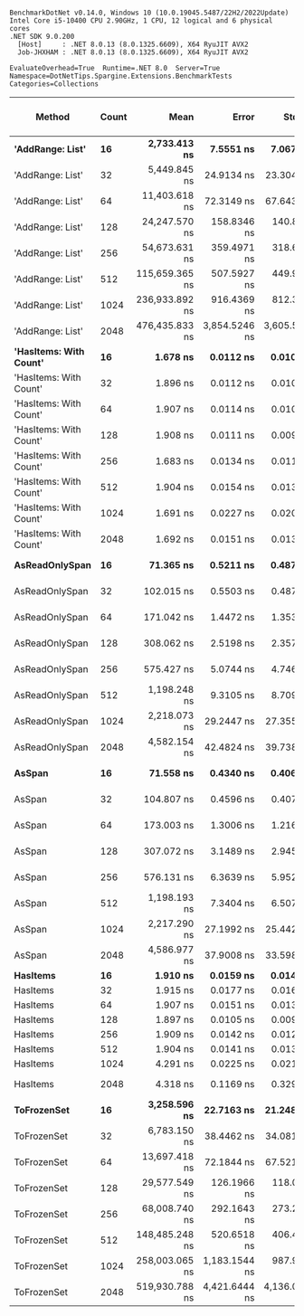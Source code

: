 ```

BenchmarkDotNet v0.14.0, Windows 10 (10.0.19045.5487/22H2/2022Update)
Intel Core i5-10400 CPU 2.90GHz, 1 CPU, 12 logical and 6 physical cores
.NET SDK 9.0.200
  [Host]     : .NET 8.0.13 (8.0.1325.6609), X64 RyuJIT AVX2
  Job-JHXHAM : .NET 8.0.13 (8.0.1325.6609), X64 RyuJIT AVX2

EvaluateOverhead=True  Runtime=.NET 8.0  Server=True  
Namespace=DotNetTips.Spargine.Extensions.BenchmarkTests  Categories=Collections  

```
| Method                 | Count | Mean           | Error         | StdDev        | StdErr        | Median         | Min            | Q1             | Q3             | Max            | Op/s          | CI99.9% Margin | Iterations | Kurtosis | MValue | Skewness | Rank | LogicalGroup | Baseline | Completed Work Items | Lock Contentions | Gen0   | Exceptions | Code Size | Allocated |
|----------------------- |------ |---------------:|--------------:|--------------:|--------------:|---------------:|---------------:|---------------:|---------------:|---------------:|--------------:|---------------:|-----------:|---------:|-------:|---------:|-----:|------------- |--------- |---------------------:|-----------------:|-------:|-----------:|----------:|----------:|
| **&#39;AddRange: List&#39;**       | **16**    |   **2,733.413 ns** |     **7.5551 ns** |     **7.0670 ns** |     **1.8247 ns** |   **2,734.745 ns** |   **2,713.834 ns** |   **2,731.027 ns** |   **2,737.525 ns** |   **2,743.151 ns** |     **365,843.0** |       **6.588 ns** |      **15.00** |    **4.360** |  **2.000** |  **-1.2611** |   **11** | *****            | **No**       |                    **-** |                **-** | **0.0076** |          **-** |        **NA** |     **768 B** |
| &#39;AddRange: List&#39;       | 32    |   5,449.845 ns |    24.9134 ns |    23.3040 ns |     6.0171 ns |   5,448.195 ns |   5,403.803 ns |   5,430.374 ns |   5,462.734 ns |   5,489.926 ns |     183,491.5 |       4.491 ns |      15.00 |    2.124 |  2.000 |  -0.0787 |   14 | *            | No       |                    - |                - | 0.0076 |          - |        NA |    1368 B |
| &#39;AddRange: List&#39;       | 64    |  11,403.618 ns |    72.3149 ns |    67.6434 ns |    17.4655 ns |  11,430.807 ns |  11,268.410 ns |  11,343.177 ns |  11,447.478 ns |  11,487.416 ns |      87,691.5 |      -1.233 ns |      15.00 |    1.802 |  2.000 |  -0.5139 |   16 | *            | No       |                    - |                - | 0.0153 |          - |        NA |    2328 B |
| &#39;AddRange: List&#39;       | 128   |  24,247.570 ns |   158.8346 ns |   140.8027 ns |    37.6311 ns |  24,232.541 ns |  24,062.204 ns |  24,149.480 ns |  24,312.259 ns |  24,597.711 ns |      41,241.2 |     -11.816 ns |      14.00 |    3.199 |  2.000 |   0.8922 |   18 | *            | No       |                    - |                - | 0.0305 |          - |        NA |    4128 B |
| &#39;AddRange: List&#39;       | 256   |  54,673.631 ns |   359.4971 ns |   318.6848 ns |    85.1721 ns |  54,660.626 ns |  54,204.794 ns |  54,407.187 ns |  54,847.200 ns |  55,459.317 ns |      18,290.4 |     -35.586 ns |      14.00 |    3.211 |  2.000 |   0.7026 |   20 | *            | No       |                    - |                - | 0.0610 |          - |        NA |    8808 B |
| &#39;AddRange: List&#39;       | 512   | 115,659.365 ns |   507.5927 ns |   449.9677 ns |   120.2589 ns | 115,669.073 ns | 114,932.526 ns | 115,282.718 ns | 116,017.993 ns | 116,479.266 ns |       8,646.1 |     -53.129 ns |      14.00 |    1.722 |  2.000 |   0.0238 |   22 | *            | No       |                    - |                - | 0.1221 |          - |        NA |   18568 B |
| &#39;AddRange: List&#39;       | 1024  | 236,933.892 ns |   916.4369 ns |   812.3974 ns |   217.1223 ns | 236,767.993 ns | 235,948.181 ns | 236,308.868 ns | 237,334.644 ns | 238,572.449 ns |       4,220.6 |    -101.561 ns |      14.00 |    1.984 |  2.000 |   0.6001 |   24 | *            | No       |                    - |                - | 0.2441 |          - |        NA |   32128 B |
| &#39;AddRange: List&#39;       | 2048  | 476,435.833 ns | 3,854.5246 ns | 3,605.5247 ns |   930.9425 ns | 477,149.902 ns | 471,425.098 ns | 473,414.502 ns | 479,141.504 ns | 482,586.035 ns |       2,098.9 |    -457.971 ns |      15.00 |    1.540 |  2.000 |  -0.0315 |   26 | *            | No       |                    - |                - |      - |          - |        NA |   67610 B |
| **&#39;HasItems: With Count&#39;** | **16**    |       **1.678 ns** |     **0.0112 ns** |     **0.0105 ns** |     **0.0027 ns** |       **1.675 ns** |       **1.665 ns** |       **1.670 ns** |       **1.683 ns** |       **1.703 ns** | **595,966,620.4** |       **7.499 ns** |      **15.00** |    **2.702** |  **2.000** |   **0.8144** |    **1** | *****            | **No**       |                    **-** |                **-** |      **-** |          **-** |      **96 B** |         **-** |
| &#39;HasItems: With Count&#39; | 32    |       1.896 ns |     0.0112 ns |     0.0100 ns |     0.0027 ns |       1.895 ns |       1.884 ns |       1.890 ns |       1.900 ns |       1.918 ns | 527,292,093.7 |       6.999 ns |      14.00 |    2.353 |  2.000 |   0.5872 |    2 | *            | No       |                    - |                - |      - |          - |      96 B |         - |
| &#39;HasItems: With Count&#39; | 64    |       1.907 ns |     0.0114 ns |     0.0101 ns |     0.0027 ns |       1.909 ns |       1.890 ns |       1.899 ns |       1.915 ns |       1.924 ns | 524,355,665.9 |       6.999 ns |      14.00 |    1.635 |  2.000 |  -0.1875 |    2 | *            | No       |                    - |                - |      - |          - |      96 B |         - |
| &#39;HasItems: With Count&#39; | 128   |       1.908 ns |     0.0111 ns |     0.0098 ns |     0.0026 ns |       1.904 ns |       1.895 ns |       1.900 ns |       1.913 ns |       1.927 ns | 524,178,250.2 |       6.999 ns |      14.00 |    1.889 |  2.000 |   0.5473 |    2 | *            | No       |                    - |                - |      - |          - |      96 B |         - |
| &#39;HasItems: With Count&#39; | 256   |       1.683 ns |     0.0134 ns |     0.0118 ns |     0.0032 ns |       1.680 ns |       1.668 ns |       1.676 ns |       1.687 ns |       1.708 ns | 594,110,299.0 |       6.998 ns |      14.00 |    2.482 |  2.000 |   0.8036 |    1 | *            | No       |                    - |                - |      - |          - |      96 B |         - |
| &#39;HasItems: With Count&#39; | 512   |       1.904 ns |     0.0154 ns |     0.0137 ns |     0.0036 ns |       1.903 ns |       1.882 ns |       1.895 ns |       1.913 ns |       1.929 ns | 525,099,809.6 |       6.998 ns |      14.00 |    1.985 |  2.000 |   0.2459 |    2 | *            | No       |                    - |                - |      - |          - |      96 B |         - |
| &#39;HasItems: With Count&#39; | 1024  |       1.691 ns |     0.0227 ns |     0.0201 ns |     0.0054 ns |       1.687 ns |       1.663 ns |       1.678 ns |       1.700 ns |       1.738 ns | 591,328,182.8 |       6.997 ns |      14.00 |    2.795 |  2.000 |   0.8204 |    1 | *            | No       |                    - |                - |      - |          - |      96 B |         - |
| &#39;HasItems: With Count&#39; | 2048  |       1.692 ns |     0.0151 ns |     0.0134 ns |     0.0036 ns |       1.692 ns |       1.667 ns |       1.681 ns |       1.704 ns |       1.710 ns | 590,959,186.0 |       6.998 ns |      14.00 |    1.649 |  2.000 |  -0.2335 |    1 | *            | No       |                    - |                - |      - |          - |      96 B |         - |
| **AsReadOnlySpan**         | **16**    |      **71.365 ns** |     **0.5211 ns** |     **0.4874 ns** |     **0.1258 ns** |      **71.252 ns** |      **70.714 ns** |      **70.991 ns** |      **71.759 ns** |      **72.352 ns** |  **14,012,510.3** |       **7.437 ns** |      **15.00** |    **1.852** |  **2.000** |   **0.4025** |    **4** | *****            | **No**       |                    **-** |                **-** | **0.0032** |          **-** |   **1,125 B** |     **304 B** |
| AsReadOnlySpan         | 32    |     102.015 ns |     0.5503 ns |     0.4878 ns |     0.1304 ns |     101.901 ns |     101.253 ns |     101.684 ns |     102.336 ns |     103.122 ns |   9,802,512.1 |       6.935 ns |      14.00 |    2.602 |  2.000 |   0.5466 |    5 | *            | No       |                    - |                - | 0.0061 |          - |   1,125 B |     560 B |
| AsReadOnlySpan         | 64    |     171.042 ns |     1.4472 ns |     1.3537 ns |     0.3495 ns |     171.365 ns |     168.279 ns |     170.287 ns |     171.904 ns |     173.329 ns |   5,846,528.7 |       7.325 ns |      15.00 |    2.221 |  2.000 |  -0.3406 |    6 | *            | No       |                    - |                - | 0.0117 |          - |   1,125 B |    1072 B |
| AsReadOnlySpan         | 128   |     308.062 ns |     2.5198 ns |     2.3570 ns |     0.6086 ns |     308.060 ns |     304.057 ns |     306.780 ns |     309.218 ns |     312.117 ns |   3,246,102.7 |       7.196 ns |      15.00 |    1.980 |  2.000 |   0.0575 |    7 | *            | No       |                    - |                - | 0.0229 |          - |   1,125 B |    2096 B |
| AsReadOnlySpan         | 256   |     575.427 ns |     5.0744 ns |     4.7466 ns |     1.2256 ns |     576.334 ns |     567.894 ns |     571.343 ns |     579.398 ns |     582.401 ns |   1,737,840.5 |       6.887 ns |      15.00 |    1.466 |  2.000 |  -0.1076 |    8 | *            | No       |                    - |                - | 0.0448 |          - |   1,125 B |    4144 B |
| AsReadOnlySpan         | 512   |   1,198.248 ns |     9.3105 ns |     8.7090 ns |     2.2487 ns |   1,198.310 ns |   1,181.585 ns |   1,192.609 ns |   1,205.225 ns |   1,210.913 ns |     834,551.7 |       6.376 ns |      15.00 |    1.932 |  2.000 |  -0.2489 |    9 | *            | No       |                    - |                - | 0.0896 |          - |   1,125 B |    8240 B |
| AsReadOnlySpan         | 1024  |   2,218.073 ns |    29.2447 ns |    27.3555 ns |     7.0632 ns |   2,211.401 ns |   2,178.240 ns |   2,193.853 ns |   2,240.890 ns |   2,259.868 ns |     450,841.7 |       3.968 ns |      15.00 |    1.415 |  2.000 |  -0.0555 |   10 | *            | No       |                    - |                - | 0.1755 |          - |   1,125 B |   16432 B |
| AsReadOnlySpan         | 2048  |   4,582.154 ns |    42.4824 ns |    39.7381 ns |    10.2603 ns |   4,590.611 ns |   4,517.523 ns |   4,549.915 ns |   4,613.020 ns |   4,641.902 ns |     218,238.0 |       2.370 ns |      15.00 |    1.579 |  2.000 |  -0.1599 |   13 | *            | No       |                    - |                - | 0.3510 |          - |   1,125 B |   32816 B |
| **AsSpan**                 | **16**    |      **71.558 ns** |     **0.4340 ns** |     **0.4060 ns** |     **0.1048 ns** |      **71.521 ns** |      **70.931 ns** |      **71.324 ns** |      **71.823 ns** |      **72.293 ns** |  **13,974,643.9** |       **7.448 ns** |      **15.00** |    **2.143** |  **2.000** |   **0.3788** |    **4** | *****            | **No**       |                    **-** |                **-** | **0.0032** |          **-** |   **1,064 B** |     **304 B** |
| AsSpan                 | 32    |     104.807 ns |     0.4596 ns |     0.4075 ns |     0.1089 ns |     104.892 ns |     104.080 ns |     104.630 ns |     105.070 ns |     105.392 ns |   9,541,391.5 |       6.946 ns |      14.00 |    1.991 |  2.000 |  -0.5576 |    5 | *            | No       |                    - |                - | 0.0061 |          - |   1,064 B |     560 B |
| AsSpan                 | 64    |     173.003 ns |     1.3006 ns |     1.2166 ns |     0.3141 ns |     173.143 ns |     171.153 ns |     172.064 ns |     173.876 ns |     175.059 ns |   5,780,244.5 |       7.343 ns |      15.00 |    1.632 |  2.000 |  -0.0757 |    6 | *            | No       |                    - |                - | 0.0117 |          - |   1,064 B |    1072 B |
| AsSpan                 | 128   |     307.072 ns |     3.1489 ns |     2.9455 ns |     0.7605 ns |     307.050 ns |     303.726 ns |     304.620 ns |     308.663 ns |     314.419 ns |   3,256,565.3 |       7.120 ns |      15.00 |    3.066 |  2.000 |   0.7849 |    7 | *            | No       |                    - |                - | 0.0229 |          - |   1,064 B |    2096 B |
| AsSpan                 | 256   |     576.131 ns |     6.3639 ns |     5.9528 ns |     1.5370 ns |     575.648 ns |     568.619 ns |     570.999 ns |     579.088 ns |     590.599 ns |   1,735,716.6 |       6.731 ns |      15.00 |    2.886 |  2.000 |   0.7622 |    8 | *            | No       |                    - |                - | 0.0448 |          - |   1,064 B |    4144 B |
| AsSpan                 | 512   |   1,198.193 ns |     7.3404 ns |     6.5071 ns |     1.7391 ns |   1,197.967 ns |   1,186.692 ns |   1,194.005 ns |   1,203.687 ns |   1,208.929 ns |     834,589.9 |       6.130 ns |      14.00 |    1.833 |  2.000 |   0.1088 |    9 | *            | No       |                    - |                - | 0.0896 |          - |   1,064 B |    8240 B |
| AsSpan                 | 1024  |   2,217.290 ns |    27.1992 ns |    25.4421 ns |     6.5691 ns |   2,215.395 ns |   2,177.592 ns |   2,201.351 ns |   2,233.442 ns |   2,270.223 ns |     451,001.1 |       4.215 ns |      15.00 |    2.244 |  2.000 |   0.1819 |   10 | *            | No       |                    - |                - | 0.1755 |          - |   1,064 B |   16432 B |
| AsSpan                 | 2048  |   4,586.977 ns |    37.9008 ns |    33.5981 ns |     8.9795 ns |   4,588.385 ns |   4,535.667 ns |   4,564.588 ns |   4,606.891 ns |   4,662.854 ns |     218,008.5 |       2.510 ns |      14.00 |    2.586 |  2.000 |   0.4004 |   13 | *            | No       |                    - |                - | 0.3510 |          - |   1,064 B |   32816 B |
| **HasItems**               | **16**    |       **1.910 ns** |     **0.0159 ns** |     **0.0141 ns** |     **0.0038 ns** |       **1.912 ns** |       **1.886 ns** |       **1.902 ns** |       **1.918 ns** |       **1.934 ns** | **523,435,496.8** |       **6.998 ns** |      **14.00** |    **1.922** |  **2.000** |  **-0.1520** |    **2** | *****            | **No**       |                    **-** |                **-** |      **-** |          **-** |      **95 B** |         **-** |
| HasItems               | 32    |       1.915 ns |     0.0177 ns |     0.0166 ns |     0.0043 ns |       1.909 ns |       1.894 ns |       1.902 ns |       1.926 ns |       1.943 ns | 522,160,393.6 |       7.498 ns |      15.00 |    1.462 |  2.000 |   0.3082 |    2 | *            | No       |                    - |                - |      - |          - |      95 B |         - |
| HasItems               | 64    |       1.907 ns |     0.0151 ns |     0.0134 ns |     0.0036 ns |       1.910 ns |       1.881 ns |       1.901 ns |       1.915 ns |       1.930 ns | 524,392,190.8 |       6.998 ns |      14.00 |    2.192 |  2.000 |  -0.3637 |    2 | *            | No       |                    - |                - |      - |          - |      95 B |         - |
| HasItems               | 128   |       1.897 ns |     0.0105 ns |     0.0093 ns |     0.0025 ns |       1.897 ns |       1.880 ns |       1.890 ns |       1.900 ns |       1.915 ns | 527,282,224.5 |       6.999 ns |      14.00 |    2.309 |  2.000 |   0.1709 |    2 | *            | No       |                    - |                - |      - |          - |      95 B |         - |
| HasItems               | 256   |       1.909 ns |     0.0142 ns |     0.0126 ns |     0.0034 ns |       1.908 ns |       1.893 ns |       1.899 ns |       1.912 ns |       1.935 ns | 523,878,456.8 |       6.998 ns |      14.00 |    2.552 |  2.000 |   0.8005 |    2 | *            | No       |                    - |                - |      - |          - |      95 B |         - |
| HasItems               | 512   |       1.904 ns |     0.0141 ns |     0.0132 ns |     0.0034 ns |       1.902 ns |       1.884 ns |       1.894 ns |       1.916 ns |       1.931 ns | 525,073,634.6 |       7.498 ns |      15.00 |    1.811 |  2.000 |   0.3073 |    2 | *            | No       |                    - |                - |      - |          - |      95 B |         - |
| HasItems               | 1024  |       4.291 ns |     0.0225 ns |     0.0210 ns |     0.0054 ns |       4.288 ns |       4.247 ns |       4.279 ns |       4.308 ns |       4.325 ns | 233,041,862.7 |       7.497 ns |      15.00 |    2.292 |  2.000 |  -0.1735 |    3 | *            | No       |                    - |                - |      - |          - |      94 B |         - |
| HasItems               | 2048  |       4.318 ns |     0.1169 ns |     0.3299 ns |     0.0344 ns |       4.447 ns |       3.761 ns |       3.878 ns |       4.585 ns |       4.762 ns | 231,590,611.6 |      45.983 ns |      92.00 |    1.731 |  3.257 |  -0.5726 |    3 | *            | No       |                    - |                - |      - |          - |      94 B |         - |
| **ToFrozenSet**            | **16**    |   **3,258.596 ns** |    **22.7163 ns** |    **21.2489 ns** |     **5.4864 ns** |   **3,260.379 ns** |   **3,233.472 ns** |   **3,241.274 ns** |   **3,269.178 ns** |   **3,305.663 ns** |     **306,880.6** |       **4.757 ns** |      **15.00** |    **2.270** |  **2.000** |   **0.6127** |   **12** | *****            | **No**       |                    **-** |                **-** | **0.0191** |          **-** |   **2,243 B** |    **1744 B** |
| ToFrozenSet            | 32    |   6,783.150 ns |    38.4462 ns |    34.0816 ns |     9.1087 ns |   6,785.971 ns |   6,689.785 ns |   6,772.614 ns |   6,804.394 ns |   6,830.310 ns |     147,424.1 |       2.446 ns |      14.00 |    4.448 |  2.000 |  -1.2480 |   15 | *            | No       |                    - |                - | 0.0458 |          - |   2,243 B |    4320 B |
| ToFrozenSet            | 64    |  13,697.418 ns |    72.1844 ns |    67.5213 ns |    17.4339 ns |  13,691.364 ns |  13,599.968 ns |  13,645.969 ns |  13,745.862 ns |  13,816.493 ns |      73,006.5 |      -1.217 ns |      15.00 |    1.691 |  2.000 |   0.2727 |   17 | *            | No       |                    - |                - | 0.0763 |          - |   2,243 B |    7720 B |
| ToFrozenSet            | 128   |  29,577.549 ns |   126.1966 ns |   118.0444 ns |    30.4789 ns |  29,588.858 ns |  29,339.212 ns |  29,480.884 ns |  29,641.550 ns |  29,805.780 ns |      33,809.4 |      -7.739 ns |      15.00 |    2.513 |  2.000 |   0.0005 |   19 | *            | No       |                    - |                - | 0.1831 |          - |   2,243 B |   16536 B |
| ToFrozenSet            | 256   |  68,008.740 ns |   292.1643 ns |   273.2907 ns |    70.5633 ns |  68,012.537 ns |  67,309.595 ns |  67,857.196 ns |  68,171.265 ns |  68,385.339 ns |      14,704.0 |     -27.782 ns |      15.00 |    3.475 |  2.000 |  -0.7290 |   21 | *            | No       |                    - |                - | 0.3662 |          - |   2,243 B |   43072 B |
| ToFrozenSet            | 512   | 148,485.248 ns |   520.6518 ns |   406.4907 ns |   117.3437 ns | 148,627.502 ns | 147,714.380 ns | 148,263.391 ns | 148,755.475 ns | 148,898.267 ns |       6,734.7 |     -52.672 ns |      12.00 |    2.111 |  2.000 |  -0.8008 |   23 | *            | No       |                    - |                - | 0.7324 |          - |   2,243 B |   85536 B |
| ToFrozenSet            | 1024  | 258,003.065 ns | 1,183.1544 ns |   987.9875 ns |   274.0184 ns | 257,928.027 ns | 256,439.355 ns | 257,352.637 ns | 258,782.373 ns | 259,552.979 ns |       3,875.9 |    -130.509 ns |      13.00 |    1.585 |  2.000 |  -0.1695 |   25 | *            | No       |                    - |                - | 0.4883 |          - |   2,243 B |   83033 B |
| ToFrozenSet            | 2048  | 519,930.788 ns | 4,421.6444 ns | 4,136.0089 ns | 1,067.9129 ns | 520,856.250 ns | 513,008.691 ns | 517,064.014 ns | 523,154.980 ns | 527,622.949 ns |       1,923.3 |    -526.456 ns |      15.00 |    1.814 |  2.000 |   0.0323 |   27 | *            | No       |                    - |                - | 0.9766 |          - |   2,243 B |  172098 B |
